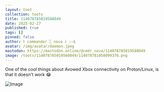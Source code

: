 ```yaml
---
layout: toot
collection: toots
title: 114078785019588049
date: 2025-02-27
published: true
tags: []
pinned: false
author: ⸸ commander ░ nova ⸸ :~$
avatar: /img/avatar/daemon.jpeg
mastodon: https://mastodon.online/@cmdr_nova/114078785019588049
image: /toots/114078785019588049/114078781058099376.png
---
```


One of the cool things about Avowed Xbox connectivity on Proton/Linux, is that it doesn't work 😂

<img src="/toots/114078785019588049/114078781058099376.png" alt="Image">
